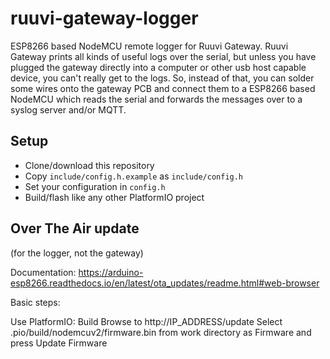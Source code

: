 # ruuvi-gateway-logger

ESP8266 based NodeMCU remote logger for Ruuvi Gateway.
Ruuvi Gateway prints all kinds of useful logs over the serial, but unless you have plugged the gateway directly into a computer or other usb host capable device, you can't really get to the logs.
So, instead of that, you can solder some wires onto the gateway PCB and connect them to a ESP8266 based NodeMCU which reads the serial and forwards the messages over to a syslog server and/or MQTT.

## Setup

- Clone/download this repository
- Copy `include/config.h.example` as `include/config.h`
- Set your configuration in `config.h`
- Build/flash like any other PlatformIO project

## Over The Air update

(for the logger, not the gateway)

Documentation: https://arduino-esp8266.readthedocs.io/en/latest/ota_updates/readme.html#web-browser

Basic steps:

Use PlatformIO: Build
Browse to http://IP_ADDRESS/update
Select .pio/build/nodemcuv2/firmware.bin from work directory as Firmware and press Update Firmware
